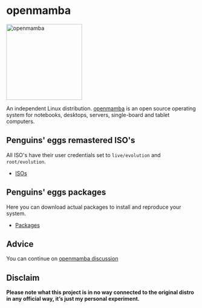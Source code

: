 # openmamba
<img src="https://penguins-eggs.net/img/openmamba.svg" alt="openmamba" width="200"/>

An independent Linux distribution. [openmamba](https://openmamba.org/) is an open source operating system for notebooks, desktops, servers, single-board and tablet computers.

## Penguins' eggs remastered ISO's
All ISO's have their user credentials set to ```live/evolution``` and ```root/evolution```.

* [ISOs](https://drive.google.com/drive/folders/1-7LbgkKIrp8hUFTbO3qGtPKzaHter6RM)

## Penguins' eggs packages
Here you can download actual packages to install and reproduce your system.

* [Packages](https://penguins-eggs.net/basket/packages/openmamba)

## Advice

You can continue on [openmamba discussion](https://github.com/pieroproietti/penguins-blog/discussions/39)

## Disclaim
__Please note what this project is in no way connected to the original distro in any official way, it’s just my personal experiment.__
